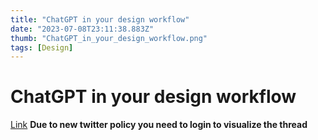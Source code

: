 ```yaml
---
title: "ChatGPT in your design workflow"
date: "2023-07-08T23:11:38.883Z"
thumb: "ChatGPT_in_your_design_workflow.png"
tags: [Design]
---
```


# ChatGPT in your design workflow

[Link](https://twitter.com/CharlesPattson/status/1610262960621879305?ref_src=twsrc%5Etfw%7Ctwcamp%5Etweetembed%7Ctwterm%5E1610262960621879305%7Ctwgr%5E7627a07d8286fcc81f46c57c8e4b9733aaa369af%7Ctwcon%5Es1_&ref_url=https%3A%2F%2Fleksidenation.notion.site%2Fleksidenation%2FThe-Ultimate-ChatGPT-Guide-b0b82bfe2b9f44a9a8e40b16e6d40092)
**Due to new twitter policy you need to login to visualize the thread**
